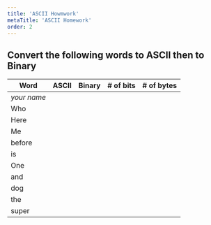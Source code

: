 ```yaml
---
title: 'ASCII Howmwork'
metaTitle: 'ASCII Homework'
order: 2
---
```


## Convert the following words to ASCII then to Binary

| Word | ASCII | Binary | # of bits | # of bytes |
|------|-------|--------|-----------|------------|
| _your name_ | | | | |
| Who | | | | |
| Here | | | | |
| Me | | | | |
| before | | | | |
| is | | | | |
| One | | | | |
| and | | | | |
| dog | | | | |
| the | | | | |
| super | | | | |
